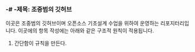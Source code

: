### -# -제목: 조중범의 깃허브

이곳은 조중범의 깃허브이며 오픈소스 기초설계 수업을 위하여 운영하는 리포지터리입니다. 이곳에의 항목 작성에는 아래와 같은 구조적 원칙이 적용됩니다.
1. 간단함이 규칙을 만든다. 
